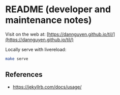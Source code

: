 # README (developer and maintenance notes)


Visit on the web at: [https://dannguyen.github.io/til/](https://dannguyen.github.io/til/)


Locally serve with livereload:

```sh
make serve
```


## References

- https://jekyllrb.com/docs/usage/
